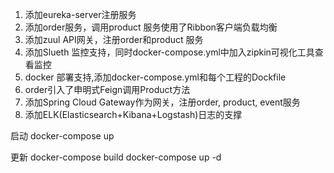 

1. 添加eureka-server注册服务
2. 添加order服务，调用product 服务使用了Ribbon客户端负载均衡
3. 添加zuul API网关，注册order和product 服务
4. 添加Slueth 监控支持，同时docker-compose.yml中加入zipkin可视化工具查看监控
5. docker 部署支持,添加docker-compose.yml和每个工程的Dockfile
6. order引入了申明式Feign调用Product方法
7. 添加Spring Cloud Gateway作为网关，注册order, product, event服务
8. 添加ELK(Elasticsearch+Kibana+Logstash)日志的支撑

启动
docker-compose up

更新
docker-compose build
docker-compose up -d

